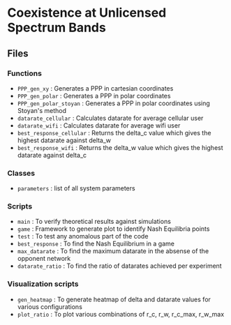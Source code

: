 # Coexistence at Unlicensed Spectrum Bands

## Files

### Functions
* `PPP_gen_xy` : Generates a PPP in cartesian coordinates
* `PPP_gen_polar` : Generates a PPP in polar coordinates
* `PPP_gen_polar_stoyan` : Generates a PPP in polar coordinates using Stoyan's method
* `datarate_cellular` : Calculates datarate for average cellular user
* `datarate_wifi` : Calculates datarate for average wifi user
* `best_response_cellular` : Returns the delta_c value which gives the highest datarate against delta_w
* `best_response_wifi` : Returns the delta_w value which gives the highest datarate against delta_c

### Classes
* `parameters` : list of all system parameters

### Scripts
* `main` : To verify theoretical results against simulations
* `game` : Framework to generate plot to identify Nash Equilibria points
* `test` : To test any anomalous part of the code
* `best_response` : To find the Nash Equilibrium in a game
* `max_datarate` : To find the maximum datarate in the absense of the opponent network
* `datarate_ratio` : To find the ratio of datarates achieved per experiment

### Visualization scripts
* `gen_heatmap` : To generate heatmap of delta and datarate values for various configurations
* `plot_ratio` : To plot various combinations of r_c, r_w, r_c_max, r_w_max
